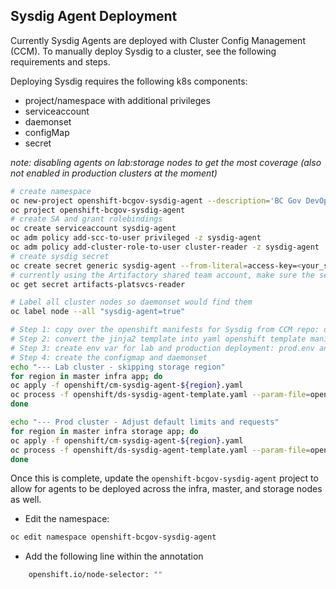 ## Sysdig Agent Deployment
Currently Sysdig Agents are deployed with Cluster Config Management (CCM). To manually deploy Sysdig to a cluster, see the following requirements and steps.

Deploying Sysdig requires the following k8s components:

- project/namespace with additional privileges
- serviceaccount
- daemonset
- configMap
- secret

*note: disabling agents on lab:storage nodes to get the most coverage (also not enabled in production clusters at the moment)*

```bash
# create namespace
oc new-project openshift-bcgov-sysdig-agent --description='BC Gov DevOps Platform Sysdig Monitoring Platform'
oc project openshift-bcgov-sysdig-agent
# create SA and grant rolebindings
oc create serviceaccount sysdig-agent
oc adm policy add-scc-to-user privileged -z sysdig-agent
oc adm policy add-cluster-role-to-user cluster-reader -z sysdig-agent
# create sysdig secret
oc create secret generic sysdig-agent --from-literal=access-key=<your_sysdig_access_key>
# currently using the Artifactory shared team account, make sure the secret exists:
oc get secret artifacts-platsvcs-reader

# Label all cluster nodes so daemonset would find them 
oc label node --all "sysdig-agent=true"

# Step 1: copy over the openshift manifests for Sysdig from CCM repo: ds-sysdig-agent.yaml.j2 and cm-sysdig-agent.yaml.j2
# Step 2: convert the jinja2 template into yaml openshift template manifest
# Step 3: create env var for lab and production deployment: prod.env and lab.env
# Step 4: create the configmap and daemonset
echo "--- Lab cluster - skipping storage region"
for region in master infra app; do
oc apply -f openshift/cm-sysdig-agent-${region}.yaml
oc process -f openshift/ds-sysdig-agent-template.yaml --param-file=openshift/lab.env -o yaml | oc apply -f -
done

echo "--- Prod cluster - Adjust default limits and requests"
for region in master infra storage app; do
oc apply -f openshift/cm-sysdig-agent-${region}.yaml
oc process -f openshift/ds-sysdig-agent-template.yaml --param-file=openshift/prod.env -o yaml | oc apply -f -
done
```

Once this is complete, update the `openshift-bcgov-sysdig-agent` project to allow for agents to be deployed across the infra, master, and storage nodes as well.

- Edit the namespace:

``` bash
oc edit namespace openshift-bcgov-sysdig-agent
```

- Add the following line within the annotation

``` bash
    openshift.io/node-selector: ""
```

